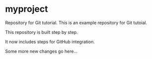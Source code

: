 # myproject
Repository for Git tutorial.
This is an example repository for Git tutoial.

This repository is built step by step.

It now includes steps for GitHub integration.

Some more new changes go here...
